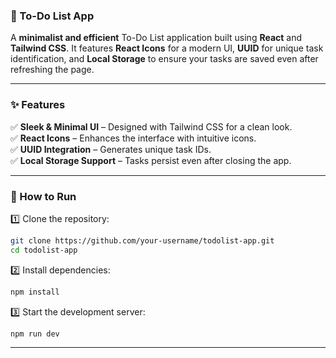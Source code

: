 ### 📌 To-Do List App  

A **minimalist and efficient** To-Do List application built using **React** and **Tailwind CSS**. It features **React Icons** for a modern UI, **UUID** for unique task identification, and **Local Storage** to ensure your tasks are saved even after refreshing the page.  

---

### ✨ Features  
✅ **Sleek & Minimal UI** – Designed with Tailwind CSS for a clean look.  
✅ **React Icons** – Enhances the interface with intuitive icons.  
✅ **UUID Integration** – Generates unique task IDs.  
✅ **Local Storage Support** – Tasks persist even after closing the app.  

---

### 🚀 How to Run  
1️⃣ Clone the repository:  
   ```bash
   git clone https://github.com/your-username/todolist-app.git
   cd todolist-app
   ```  
2️⃣ Install dependencies:  
   ```bash
   npm install
   ```  
3️⃣ Start the development server:  
   ```bash
   npm run dev
   ```  

---

